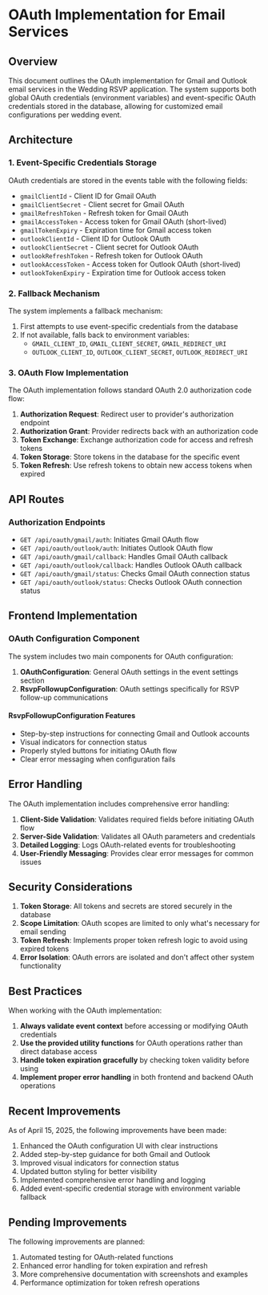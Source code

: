 # OAuth Implementation for Email Services

## Overview

This document outlines the OAuth implementation for Gmail and Outlook email services in the Wedding RSVP application. The system supports both global OAuth credentials (environment variables) and event-specific OAuth credentials stored in the database, allowing for customized email configurations per wedding event.

## Architecture

### 1. Event-Specific Credentials Storage

OAuth credentials are stored in the events table with the following fields:

- `gmailClientId` - Client ID for Gmail OAuth
- `gmailClientSecret` - Client secret for Gmail OAuth
- `gmailRefreshToken` - Refresh token for Gmail OAuth
- `gmailAccessToken` - Access token for Gmail OAuth (short-lived)
- `gmailTokenExpiry` - Expiration time for Gmail access token
- `outlookClientId` - Client ID for Outlook OAuth
- `outlookClientSecret` - Client secret for Outlook OAuth
- `outlookRefreshToken` - Refresh token for Outlook OAuth
- `outlookAccessToken` - Access token for Outlook OAuth (short-lived)
- `outlookTokenExpiry` - Expiration time for Outlook access token

### 2. Fallback Mechanism

The system implements a fallback mechanism:
1. First attempts to use event-specific credentials from the database
2. If not available, falls back to environment variables:
   - `GMAIL_CLIENT_ID`, `GMAIL_CLIENT_SECRET`, `GMAIL_REDIRECT_URI`
   - `OUTLOOK_CLIENT_ID`, `OUTLOOK_CLIENT_SECRET`, `OUTLOOK_REDIRECT_URI`

### 3. OAuth Flow Implementation

The OAuth implementation follows standard OAuth 2.0 authorization code flow:

1. **Authorization Request**: Redirect user to provider's authorization endpoint
2. **Authorization Grant**: Provider redirects back with an authorization code
3. **Token Exchange**: Exchange authorization code for access and refresh tokens
4. **Token Storage**: Store tokens in the database for the specific event
5. **Token Refresh**: Use refresh tokens to obtain new access tokens when expired

## API Routes

### Authorization Endpoints

- `GET /api/oauth/gmail/auth`: Initiates Gmail OAuth flow
- `GET /api/oauth/outlook/auth`: Initiates Outlook OAuth flow
- `GET /api/oauth/gmail/callback`: Handles Gmail OAuth callback
- `GET /api/oauth/outlook/callback`: Handles Outlook OAuth callback
- `GET /api/oauth/gmail/status`: Checks Gmail OAuth connection status
- `GET /api/oauth/outlook/status`: Checks Outlook OAuth connection status

## Frontend Implementation

### OAuth Configuration Component

The system includes two main components for OAuth configuration:

1. **OAuthConfiguration**: General OAuth settings in the event settings section
2. **RsvpFollowupConfiguration**: OAuth settings specifically for RSVP follow-up communications

#### RsvpFollowupConfiguration Features

- Step-by-step instructions for connecting Gmail and Outlook accounts
- Visual indicators for connection status
- Properly styled buttons for initiating OAuth flow
- Clear error messaging when configuration fails

## Error Handling

The OAuth implementation includes comprehensive error handling:

1. **Client-Side Validation**: Validates required fields before initiating OAuth flow
2. **Server-Side Validation**: Validates all OAuth parameters and credentials
3. **Detailed Logging**: Logs OAuth-related events for troubleshooting
4. **User-Friendly Messaging**: Provides clear error messages for common issues

## Security Considerations

1. **Token Storage**: All tokens and secrets are stored securely in the database
2. **Scope Limitation**: OAuth scopes are limited to only what's necessary for email sending
3. **Token Refresh**: Implements proper token refresh logic to avoid using expired tokens
4. **Error Isolation**: OAuth errors are isolated and don't affect other system functionality

## Best Practices

When working with the OAuth implementation:

1. **Always validate event context** before accessing or modifying OAuth credentials
2. **Use the provided utility functions** for OAuth operations rather than direct database access
3. **Handle token expiration gracefully** by checking token validity before using
4. **Implement proper error handling** in both frontend and backend OAuth operations

## Recent Improvements

As of April 15, 2025, the following improvements have been made:

1. Enhanced the OAuth configuration UI with clear instructions
2. Added step-by-step guidance for both Gmail and Outlook
3. Improved visual indicators for connection status
4. Updated button styling for better visibility
5. Implemented comprehensive error handling and logging
6. Added event-specific credential storage with environment variable fallback

## Pending Improvements

The following improvements are planned:

1. Automated testing for OAuth-related functions
2. Enhanced error handling for token expiration and refresh
3. More comprehensive documentation with screenshots and examples
4. Performance optimization for token refresh operations